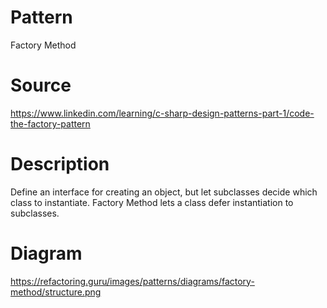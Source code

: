 ﻿# Pattern
Factory Method

# Source
https://www.linkedin.com/learning/c-sharp-design-patterns-part-1/code-the-factory-pattern

# Description
Define an interface for creating an object, but let subclasses decide which class to instantiate. Factory Method lets a class defer instantiation to subclasses.

# Diagram
https://refactoring.guru/images/patterns/diagrams/factory-method/structure.png